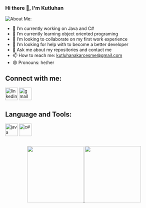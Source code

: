    ### Hi there 👋, I'm Kutluhan
![About Me:](https://miro.medium.com/max/1800/1*jB76MLZjiNhGSQQvxm7LSQ.gif)
- 🔭 I’m currently working on Java and C#
- 🌱 I’m currently learning object oriented programing
- 👯 I’m looking to collaborate on my first work experience
- 🤔 I’m looking for help with to become a better developer
- 💬 Ask me about my repositories and contact me
- 📫 How to reach me: kutluhanakarcesme@gmail.com
- 😄 Pronouns: he/her
## Connect with me:
[<img src='https://upload.wikimedia.org/wikipedia/commons/c/ca/LinkedIn_logo_initials.png' alt='linkedin' height='40'>](https://www.linkedin.com/in/kutluhan-akarcesme-13534b1b3/) [<img src='https://upload.wikimedia.org/wikipedia/commons/thumb/7/7e/Gmail_icon_%282020%29.svg/512px-Gmail_icon_%282020%29.svg.png' alt='gmail' height='40'>](<kutluhanakarcesme@gmail.com>)
## Language and Tools:
[<img src='https://cdn.icon-icons.com/icons2/2415/PNG/512/java_original_wordmark_logo_icon_146459.png' alt='java' height='40'>](https://www.tutorialspoint.com/java/index.htm)
[<img src='https://iconape.com/wp-content/files/sh/51404/svg/c--4.svg' alt='c#' height='40'>](https://www.w3schools.com/cs/index.php)
##
<!-- Github Stats -->
<p align="center">
<a href="https://github.com/KutluhanAkarcesme"><img height="180em" src="https://github-readme-stats-eight-theta.vercel.app/api?username=KutluhanAkarcesme&show_icons=true&theme=radical&include_all_commits=true&count_private=true"/>
   <!-- Most Used Languages -->
  <img height="180em" src="https://github-readme-stats-eight-theta.vercel.app/api/top-langs/?username=KutluhanAkarcesme&layout=compact&langs_count=8&theme=radical"/>
</a>
</p>
